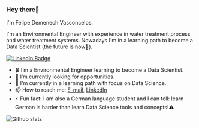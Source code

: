 ### Hey there👋

I'm Felipe Demenech Vasconcelos.

I'm an Environmental Engineer with experience in water treatment process and water treatment systems. Nowadays I'm in a learning path to become a Data Scientist (the future is now:crystal_ball:). 

[![Linkedin Badge](https://img.shields.io/badge/-View&nbsp;profile&nbsp;on&nbsp;LinkedIn-blue?style=flat-square&logo=Linkedin&logoColor=white&link=https://www.linkedin.com/in/felipe-demenech/)](https://www.linkedin.com/in/felipe-demenech/)

- :four_leaf_clover: I’m a Environmental Engineer learning to become a Data Scientist.
- 🔭 I’m currently looking for opportunities.
- 🌱 I'm currently in a learning path with focus on Data Science.
- 📫 How to reach me: [E-mail](mailto:felipedmnq@gmail.com), [LinkedIn](https://www.linkedin.com/in/felipe-demenech/)
- ⚡ Fun fact: I am also a German language student and I can tell: learn German is harder than learn Data Science tools and concepts!:warning:

![Github stats](https://github-readme-stats.vercel.app/api?username=felipedmnq)


